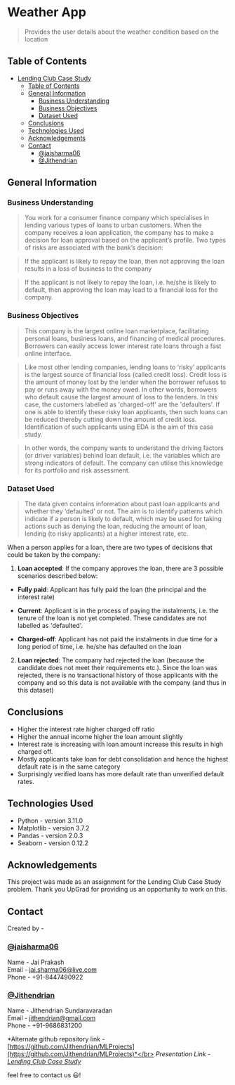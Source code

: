 # Weather App
> Provides the user details about the weather condition based on the location


## Table of Contents
- [Lending Club Case Study](#lending-club-case-study)
  - [Table of Contents](#table-of-contents)
  - [General Information](#general-information)
    - [Business Understanding](#business-understanding)
    - [Business Objectives](#business-objectives)
    - [Dataset Used](#dataset-used)
  - [Conclusions](#conclusions)
  - [Technologies Used](#technologies-used)
  - [Acknowledgements](#acknowledgements)
  - [Contact](#contact)
    - [@jaisharma06](#jaisharma06)
    - [@Jithendrian](#jithendrian)

## General Information

### Business Understanding
>You work for a consumer finance company which specialises in lending various types of loans to urban customers. When the company receives a loan application, the company has to make a decision for loan approval based on the applicant’s profile. Two types of risks are associated with the bank’s decision:


>If the applicant is likely to repay the loan, then not approving the loan results in a loss of business to the company


>If the applicant is not likely to repay the loan, i.e. he/she is likely to default, then approving the loan may lead to a financial loss for the company.

### Business Objectives
>This company is the largest online loan marketplace, facilitating personal loans, business loans, and financing of medical procedures. Borrowers can easily access lower interest rate loans through a fast online interface. 


>Like most other lending companies, lending loans to ‘risky’ applicants is the largest source of financial loss (called credit loss). Credit loss is the amount of money lost by the lender when the borrower refuses to pay or runs away with the money owed. In other words, borrowers who default cause the largest amount of loss to the lenders. In this case, the customers labelled as 'charged-off' are the 'defaulters'. 
>If one is able to identify these risky loan applicants, then such loans can be reduced thereby cutting down the amount of credit loss. Identification of such applicants using EDA is the aim of this case study.


>In other words, the company wants to understand the driving factors (or driver variables) behind loan default, i.e. the variables which are strong indicators of default.  The company can utilise this knowledge for its portfolio and risk assessment. 

### Dataset Used
>The data given contains information about past loan applicants and whether they ‘defaulted’ or not. The aim is to identify patterns which indicate if a person is likely to default, which may be used for taking actions such as denying the loan, reducing the amount of loan, lending (to risky applicants) at a higher interest rate, etc.

When a person applies for a loan, there are two types of decisions that could be taken by the company:

1. **Loan accepted**: If the company approves the loan, there are 3 possible scenarios described below:

- **Fully paid**: Applicant has fully paid the loan (the principal and the interest rate)

- **Current**: Applicant is in the process of paying the instalments, i.e. the tenure of the loan is not yet completed. These candidates are not labelled as 'defaulted'.

- **Charged-off**: Applicant has not paid the instalments in due time for a long period of time, i.e. he/she has defaulted on the loan 

2. **Loan rejected**: The company had rejected the loan (because the candidate does not meet their requirements etc.). Since the loan was rejected, there is no transactional history of those applicants with the company and so this data is not available with the company (and thus in this dataset)

## Conclusions
- Higher the interest rate higher charged off ratio
- Higher the annual income higher the loan amount slightly
- Interest rate is increasing with loan amount increase this results in high charged off.
- Mostly applicants take loan for debt consolidation and hence the highest default rate is in the same category
- Surprisingly verified loans has more default rate than unverified default rates.

## Technologies Used
- Python - version 3.11.0
- Matplotlib - version 3.7.2
- Pandas - version 2.0.3
- Seaborn - version 0.12.2

## Acknowledgements
This project was made as an assignment for the Lending Club Case Study problem. Thank you UpGrad for providing us an opportunity to work on this.


## Contact
Created by -

### [@jaisharma06](https://github.com/jaisharma06)</br>
Name - Jai Prakash</br>
Email - [jai.sharma06@live.com](mailto:jai.sharma06@live.com)</br>
Phone - +91-8447490922

### [@Jithendrian](https://github.com/Jithendrian)</br>
Name - Jithendrian Sundaravaradan</br>
Email - [jithendrian@gmail.com](mailto:jithendrian@gmail.com)</br>
Phone - +91-9686831200</br>

*Alternate github repository link - [https://github.com/Jithendrian/MLProjects](https://github.com/Jithendrian/MLProjects)*</br>
*Presentation Link - [Lending Club Case Study](https://github.com/jaisharma06/EPGP-Projects/blob/main/LendingClubCaseStudy/Lending_Club_Case_Study.pdf)*

feel free to contact us :smiley:!
